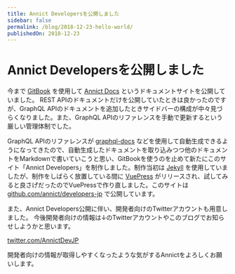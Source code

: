 ```yaml
---
title: Annict Developersを公開しました
sidebar: false
permalink: /blog/2018-12-23-hello-world/
publishedOn: 2018-12-23
---
```


# Annict Developersを公開しました

<BlogPublishedDate />

今まで [GitBook](https://www.gitbook.com) を使用して [Annict Docs](https://docs.annict.com/ja/) というドキュメントサイトを公開していました。
REST APIのドキュメントだけを公開していたときは良かったのですが、GraphQL APIのドキュメントを追加したときサイドバーの構成が中々見づらくなりました。また、GraphQL APIのリファレンスを手動で更新するという厳しい管理体制でした。

GraphQL APIのリファレンスが [graphql-docs](https://github.com/gjtorikian/graphql-docs) などを使用して自動生成できるようになってきたので、自動生成したドキュメントを取り込みつつ他のドキュメントをMarkdownで書いていこうと思い、GitBookを使うのを止めて新たにこのサイト「Annict Developers」を制作しました。制作当初は [Jekyll](https://jekyllrb.com/) を使用していましたが、制作をしばらく放置している間に [VuePress](https://vuepress.vuejs.org/) がリリースされ、試してみると良さげだったのでVuePressで作り直しました。このサイトは [github.com/annict/developers-jp](https://github.com/annict/developers-jp) で公開しています。

また、Annict Developers公開に伴い、開発者向けのTwitterアカウントも用意しました。
今後開発者向けの情報は↓のTwitterアカウントやこのブログでお知らせしようかと思います。

[twitter.com/AnnictDevJP](https://twitter.com/AnnictDevJP)

開発者向けの情報が取得しやすくなったような気がするAnnictをよろしくお願いします。
